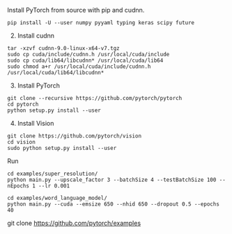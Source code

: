 Install PyTorch from source with pip and cudnn.


```
pip install -U --user numpy pyyaml typing keras scipy future
```

2) Install cudnn

```
tar -xzvf cudnn-9.0-linux-x64-v7.tgz
sudo cp cuda/include/cudnn.h /usr/local/cuda/include
sudo cp cuda/lib64/libcudnn* /usr/local/cuda/lib64
sudo chmod a+r /usr/local/cuda/include/cudnn.h /usr/local/cuda/lib64/libcudnn*
```

3) Install PyTorch

```
git clone --recursive https://github.com/pytorch/pytorch
cd pytorch
python setup.py install --user
```

4) Install Vision

```
git clone https://github.com/pytorch/vision
cd vision
sudo python setup.py install --user
```

Run

```
cd examples/super_resolution/
python main.py --upscale_factor 3 --batchSize 4 --testBatchSize 100 --nEpochs 1 --lr 0.001

cd examples/word_language_model/
python main.py --cuda --emsize 650 --nhid 650 --dropout 0.5 --epochs 40   
```


git clone https://github.com/pytorch/examples
